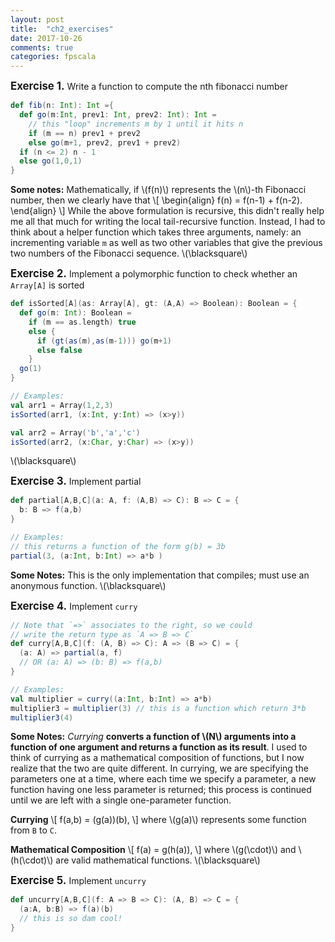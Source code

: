 ```yaml
---
layout: post
title:  "ch2_exercises"
date: 2017-10-26
comments: true
categories: fpscala
---
```

**<span style="font-size:larger;">Exercise 1.</span>**
Write a function to compute the nth fibonacci number
```scala
def fib(n: Int): Int ={
  def go(m:Int, prev1: Int, prev2: Int): Int =
    // this "loop" increments m by 1 until it hits n
    if (m == n) prev1 + prev2
    else go(m+1, prev2, prev1 + prev2)
  if (n <= 2) n - 1
  else go(1,0,1)
}
```

**Some notes:**
Mathematically, if \\(f(n)\\) represents the \\(n\\)-th Fibonacci number, then we
clearly have that
\\[
\begin{align}
f(n) = f(n-1) + f(n-2).
\end{align}
\\]
While the above formulation is recursive, this didn't really help me all that much
for writing the local tail-recursive function. Instead, I had to think about
a helper function which takes three arguments, namely: an incrementing variable `m` as well as
two other variables that give the previous two numbers of the Fibonacci
sequence.
\\(\blacksquare\\)

**<span style="font-size:larger;">Exercise 2.</span>**
Implement a polymorphic function to check whether an `Array[A]` is sorted
```scala
def isSorted[A](as: Array[A], gt: (A,A) => Boolean): Boolean = {
  def go(m: Int): Boolean =
    if (m == as.length) true
    else {
      if (gt(as(m),as(m-1))) go(m+1)
      else false
    }
  go(1)
}

// Examples:
val arr1 = Array(1,2,3)
isSorted(arr1, (x:Int, y:Int) => (x>y))

val arr2 = Array('b','a','c')
isSorted(arr2, (x:Char, y:Char) => (x>y))
```
\\(\blacksquare\\)

**<span style="font-size:larger;">Exercise 3.</span>**
Implement partial
```scala
def partial[A,B,C](a: A, f: (A,B) => C): B => C = {
  b: B => f(a,b)
}

// Examples:
// this returns a function of the form g(b) = 3b
partial(3, (a:Int, b:Int) => a*b )
```
**Some Notes:**
This is the only implementation that compiles; must use an anonymous function.
\\(\blacksquare\\)

**<span style="font-size:larger;">Exercise 4.</span>**
Implement `curry`
```scala
// Note that `=>` associates to the right, so we could
// write the return type as `A => B => C`
def curry[A,B,C](f: (A, B) => C): A => (B => C) = {
  (a: A) => partial(a, f)
  // OR (a: A) => (b: B) => f(a,b)
}

// Examples:
val multiplier = curry((a:Int, b:Int) => a*b)
multiplier3 = multiplier(3) // this is a function which return 3*b
multiplier3(4)
```
**Some Notes:** *Currying* __converts a function of \\(N\\) arguments into a function
of one argument and returns a function as its result__. I used to think of currying
as a mathematical composition of functions, but I now realize that the two are quite
different. In currying, we are specifying the parameters one at a time, where
each time we specify a parameter, a new function having one less parameter is returned;
this process is continued until we are left with a single one-parameter function.

**Currying**
\\[
f(a,b) = (g(a))(b),
\\]
where \\(g(a)\\) represents some function from `B` to `C`.

**Mathematical Composition**
\\[
f(a) = g(h(a)),
\\]
where \\(g(\cdot)\\) and \\(h(\cdot)\\) are valid mathematical functions.
\\(\blacksquare\\)

**<span style="font-size:larger;">Exercise 5.</span>**
Implement `uncurry`
```scala
def uncurry[A,B,C](f: A => B => C): (A, B) => C = {
  (a:A, b:B) => f(a)(b)
  // this is so dam cool!
}
```
